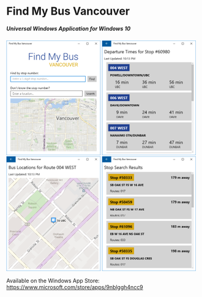 # Find My Bus Vancouver
##### Universal Windows Application for Windows 10

<img src=/Screenshots/pc1.PNG height=300 />
<img src=/Screenshots/pc2.PNG height=300 />
<img src=/Screenshots/pc3.PNG height=300 />
<img src=/Screenshots/pc4.PNG height=300 />

Available on the Windows App Store: https://www.microsoft.com/store/apps/9nblggh4ncc9
